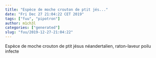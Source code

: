 ```yaml
---
title: "Espèce de moche crouton de ptit jés..."
date: "Fri Dec 27 21:04:22 CET 2019"
tags: ["fuu", "pipotron"]
author: m1ch3l
categories: ["generated"]
slug: "fuu/2019-12-27-21:04:22"
---
```


Espèce de moche crouton de ptit jésus néandertalien, raton-laveur poilu infecte
